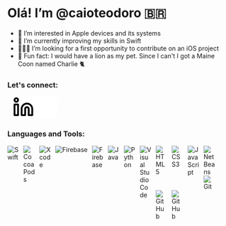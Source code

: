 # Olá! I’m @caioteodoro 🇧🇷 
- 🍎 I’m interested in Apple devices and its systems
- 🌱 I’m currently improving my skills in Swift
- 👨🏻‍💻 I’m looking for a first opportunity to contribute on an iOS project
- 🦁 Fun fact: I would have a lion as my pet. Since I can't I got a Maine Coon named Charlie 🐈

### Let's connect:

&nbsp;&nbsp;
[![linkedin](https://raw.githubusercontent.com/codeSTACKr/codeSTACKr/9dd3688db8458145cda06d90dd57065d1f7fcdcf/img/linkedin-light.svg)](https://www.linkedin.com/in/caio-teodoro-025b87105/#gh-light-mode-only)
[![linkedin](https://raw.githubusercontent.com/codeSTACKr/codeSTACKr/9dd3688db8458145cda06d90dd57065d1f7fcdcf/img/linkedin-dark.svg)](https://www.linkedin.com/in/caio-teodoro-025b87105/#gh-dark-mode-only)

### Languages and Tools:

[<img align="left" alt="Swift" width="26px" src="https://cdn-icons-png.flaticon.com/512/732/732250.png" style="padding-right:10px;" />][Swift]
[<img align="left" alt="CocoaPods" width="26px" src="https://seeklogo.com/images/C/cocoapods-logo-45382D8A59-seeklogo.com.png" style="padding-right:10px;" />][CocoaPods]
[<img align="left" alt="Xcode" width="26px" src="https://developer.apple.com/design/human-interface-guidelines/macos/images/app-icon-realistic-materials_2x.png" style="padding-right:10px;" />][Xcode]
[<img align="left" alt="Firebase" height="26px" src="https://seeklogo.com/images/F/firebase-logo-402F407EE0-seeklogo.com.png" style="padding-right:10px;" />][Firebase]
[<img align="left" alt="Firebase" width="26px" src="https://upload.wikimedia.org/wikipedia/commons/thumb/c/c7/Google_Material_Design_Logo.svg/1024px-Google_Material_Design_Logo.svg.png" style="padding-right:10px;" />][Material Design]
[<img align="left" alt="Java" width="26px" src="https://cdn-icons-png.flaticon.com/512/226/226777.png" style="padding-right:10px;" />][Java]
[<img align="left" alt="Python" width="26px" src="https://upload.wikimedia.org/wikipedia/commons/thumb/c/c3/Python-logo-notext.svg/1024px-Python-logo-notext.svg.png" style="padding-right:10px;" />][Python]
[<img align="left" alt="Visual Studio Code" width="26px" src="https://cdn.jsdelivr.net/gh/devicons/devicon/icons/vscode/vscode-original.svg" style="padding-right:10px;" />][VsCode]
[<img align="left" alt="HTML5" width="26px" src="https://cdn.jsdelivr.net/gh/devicons/devicon/icons/html5/html5-original.svg" style="padding-right:10px;" />][html]
[<img align="left" alt="CSS3" width="26px" src="https://cdn.jsdelivr.net/gh/devicons/devicon/icons/css3/css3-original.svg" style="padding-right:10px;" />][css]
[<img align="left" alt="JavaScript" width="26px" src="https://cdn.jsdelivr.net/gh/devicons/devicon/icons/javascript/javascript-original.svg" style="padding-right:10px;" />][JavaScript]
[<img align="left" alt="NetBeans" width="26px" src="https://upload.wikimedia.org/wikipedia/commons/thumb/9/98/Apache_NetBeans_Logo.svg/1200px-Apache_NetBeans_Logo.svg.png" style="padding-right:10px;" />][NetBeans]
[<img align="left" alt="Git" width="26px" src="https://cdn.jsdelivr.net/gh/devicons/devicon/icons/git/git-original.svg" style="padding-right:10px;" />][Git]
[<img align="left" alt="GitHub" width="26px" src="https://user-images.githubusercontent.com/3369400/139447912-e0f43f33-6d9f-45f8-be46-2df5bbc91289.png" style="padding-right:10px;" />][GitHubDarkMode]
[<img align="left" alt="GitHub" width="26px" src="https://user-images.githubusercontent.com/3369400/139448065-39a229ba-4b06-434b-bc67-616e2ed80c8f.png" style="padding-right:10px;" />][GitHubLightMode]

[linkedin]: https://www.linkedin.com/in/caio-teodoro-025b87105
[VsCode]: https://code.visualstudio.com
[html]: https://www.w3schools.com/html/
[css]: https://www.w3schools.com/css/
[JavaScript]: https://www.javascript.com
[NetBeans]: https://netbeans.apache.org
[Git]: https://git-scm.com
[GitHubLightMode]: https://github.com/caioteodoro#gh-light-mode-only
[GitHubDarkMode]: https://github.com/caioteodoro#gh-dark-mode-only
[Swift]: https://www.apple.com/swift/
[CocoaPods]: https://cocoapods.org/
[Xcode]: https://www.apple.com/xcode
[Firebase]: https://firebase.google.com/products/realtime-database/
[Material Design]: https://material.io/
[Java]:https://www.java.com/
[Python]: https://www.python.org

